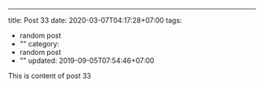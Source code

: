 ---
title: Post 33
date: 2020-03-07T04:17:28+07:00
tags:
  - random post
  - ""
category:
  - random post
  - ""
updated: 2019-09-05T07:54:46+07:00

This is content of post 33